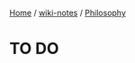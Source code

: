 [Home](https://mengxianbin.github.io) /
[wiki-notes](https://mengxianbin.github.io/wiki-notes/site) /
[Philosophy](https://mengxianbin.github.io/wiki-notes/site/Philosophy)

# TO DO
